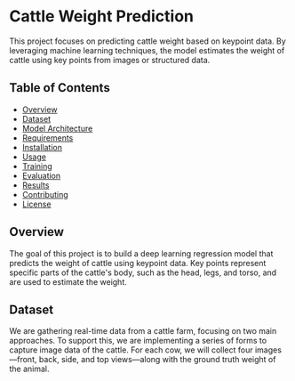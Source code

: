 # Cattle Weight Prediction

This project focuses on predicting cattle weight based on keypoint data. By leveraging machine learning techniques, the model estimates the weight of cattle using key points from images or structured data.

## Table of Contents

- [Overview](#overview)
- [Dataset](#dataset)
- [Model Architecture](#model-architecture)
- [Requirements](#requirements)
- [Installation](#installation)
- [Usage](#usage)
- [Training](#training)
- [Evaluation](#evaluation)
- [Results](#results)
- [Contributing](#contributing)
- [License](#license)

## Overview

The goal of this project is to build a deep learning regression model that predicts the weight of cattle using keypoint data. Key points represent specific parts of the cattle's body, such as the head, legs, and torso, and are used to estimate the weight.

## Dataset

We are gathering real-time data from a cattle farm, focusing on two main approaches. To support this, we are implementing a series of forms to capture image data of the cattle. For each cow, we will collect four images—front, back, side, and top views—along with the ground truth weight of the animal.
